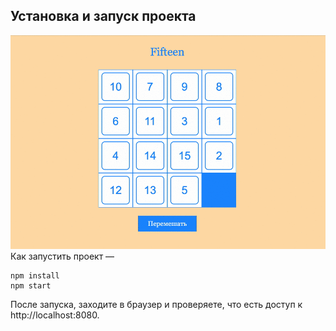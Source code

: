 ## Установка и запуск проекта
![Alt Text](./screenshot/recording.gif)
Как запустить проект —

```
npm install
npm start
```
После запуска, заходите в браузер и проверяете, что есть доступ к http://localhost:8080.

